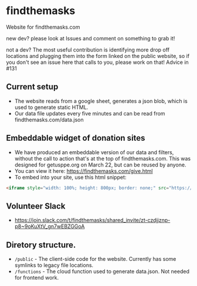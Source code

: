 # findthemasks
Website for findthemasks.com

new dev? please look at Issues and comment on something to grab it!

not a dev? The most useful contribution is identifying more drop off locations and plugging them into the form linked on the public website, so if you don't see an issue here that calls to you, please work on that! Advice in #131

## Current setup
 - The website reads from a google sheet, generates a json blob, which is used to generate static HTML.
 - Our data file updates every five minutes and can be read from findthemasks.com/data.json

## Embeddable widget of donation sites
- We have produced an embeddable version of our data and filters, without the call to action that's at the top of findthemasks.com. This was designed for getusppe.org on March 22, but can be reused by anyone.
- You can view it here: https://findthemasks.com/give.html
- To embed into your site, use this html snippet:

```html
<iframe style="width: 100%; height: 800px; border: none;" src="https://findthemasks.com/give.html"></iframe>
```

## Volunteer Slack
 - https://join.slack.com/t/findthemasks/shared_invite/zt-czdjjznp-p8~9oKuXtV_gn7wEBZGGoA

## Diretory structure.
  * `/public` - The client-side code for the website. Currently has some symlinks to legacy file locations.
  * `/functions` - The cloud function used to generate data.json. Not needed for frontend work.
